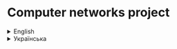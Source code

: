 # Computer networks project
<details>
<summary>English</summary>
  In our computer networks project, we dive into the realm of web development by creating a website enriched with database integration. The project revolves around the creation of a web platform featuring a main page, "index," and several supplementary pages including "Товари" (products.php), "Постачання товарів" (prodSupply.php), "Продаж товарів" (sales.php), "Постачальники" (suppliers.php), and "Контакти" (contacts.php).

Our project seeks to showcase the practical application of computer networking principles in web development, with a specific focus on data management and user interaction. By combining these pages with a robust database, we aim to illustrate the potential of computer networks in delivering dynamic content and facilitating user-friendly interactions. This project will not only deepen our understanding of computer networks but also provide a functional and feature-rich website as the end result.
</details>
<details>
<summary>Українська</summary>
У нашому проекті комп’ютерних мереж ми занурюємось у сферу веб-розробки, створюючи веб-сайт, збагачений інтеграцією бази даних. Проект спрямований на створення веб-платформи, що містить головну сторінку, «індекс», і кілька додаткових сторінок, включаючи «Продукти» (products.php), «Постачання товарів» (prodSupply.php), «Продаж товарів» ( sales.php), «Постачальники» (suppliers.php) і «Контакти» (contacts.php).

Наш проект має на меті продемонструвати практичне застосування принципів комп’ютерних мереж у веб-розробці, приділяючи особливу увагу управлінню даними та взаємодії з користувачем. Поєднуючи ці сторінки з надійною базою даних, ми прагнемо проілюструвати потенціал комп’ютерних мереж у наданні динамічного вмісту та сприянні зручній взаємодії. Цей проект не лише поглибить наше розуміння комп’ютерних мереж, але й забезпечить кінцевим результатом функціональний та багатофункціональний веб-сайт.
</details>
